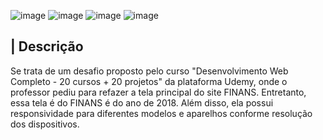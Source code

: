 ![image](https://user-images.githubusercontent.com/122948103/217960739-9ed0ccb9-8bb5-46f6-9a84-57c1dcfb9712.png)
![image](https://user-images.githubusercontent.com/122948103/217960799-857c40b5-8e65-4f5a-95a8-3051a1c398d2.png)
![image](https://user-images.githubusercontent.com/122948103/217960843-449a6a3a-82ac-4f78-9dea-26a2aeb63c73.png)
![image](https://user-images.githubusercontent.com/122948103/217960884-9a234875-253c-482e-a53a-6640d7a1311c.png)
<br/>

## | Descrição

<p>
  Se trata de um desafio proposto pelo curso "Desenvolvimento Web Completo - 20 cursos + 20 projetos" da plataforma Udemy, 
  onde o professor pediu para refazer a tela principal do site FINANS. Entretanto, essa tela é do FINANS é do ano de 2018. Além disso, 
  ela possui responsividade para diferentes modelos e aparelhos conforme resolução dos dispositivos.
</p>
